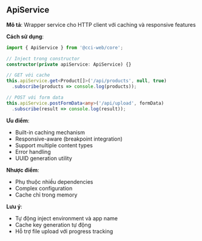 ## ApiService

**Mô tả**: Wrapper service cho HTTP client với caching và responsive features

**Cách sử dụng**:

```typescript
import { ApiService } from '@cci-web/core';

// Inject trong constructor
constructor(private apiService: ApiService) {}

// GET với cache
this.apiService.get<Product[]>('/api/products', null, true)
  .subscribe(products => console.log(products));

// POST với form data
this.apiService.postFormData<any>('/api/upload', formData)
  .subscribe(result => console.log(result));
```

**Ưu điểm**:

- Built-in caching mechanism
- Responsive-aware (breakpoint integration)
- Support multiple content types
- Error handling
- UUID generation utility

**Nhược điểm**:

- Phụ thuộc nhiều dependencies
- Complex configuration
- Cache chỉ trong memory

**Lưu ý**:

- Tự động inject environment và app name
- Cache key generation tự động
- Hỗ trợ file upload với progress tracking
